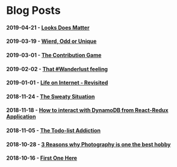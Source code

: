 # Blog Posts

#### 2019-04-21 - [Looks Does Matter](https://vishwas.tech/blog/2019/04/21/user-experience.html?utm_source=GitHub&utm_medium=GitHubRepo&utm_campaign=GitHubTraffic) 

#### 2019-03-19 - [Wierd, Odd or Unique](https://vishwas.tech/blog/2019/03/19/wierd.html?utm_source=GitHub&utm_medium=GitHubRepo&utm_campaign=GitHubTraffic) 

#### 2019-03-01 - [The Contribution Game](https://vishwas.tech/blog/2019/03/01/contribution.html?utm_source=GitHub&utm_medium=GitHubRepo&utm_campaign=GitHubTraffic) 

#### 2019-02-02 - [That #Wanderlust feeling](https://vishwas.tech/blog/2019/02/02/travel.html?utm_source=GitHub&utm_medium=GitHubRepo&utm_campaign=GitHubTraffic)

#### 2019-01-01 - [Life on Internet - Revisited](https://vishwas.tech/blog/2019/01/01/rewind.html?utm_source=GitHub&utm_medium=GitHubRepo&utm_campaign=GitHubTraffic)

#### 2018-11-24 - [The Sweaty Situation](https://vishwas.tech/blog/2018/11/24/hyperhidrosis.html?utm_source=GitHub&utm_medium=GitHubRepo&utm_campaign=GitHubTraffic)

#### 2018-11-18 - [How to interact with DynamoDB from React-Redux Application](https://vishwas.tech/blog/2018/11/18/react-redux-fetch-data-from-dynamodb.html?utm_source=GitHub&utm_medium=GitHubRepo&utm_campaign=GitHubTraffic)

#### 2018-11-05 - [The Todo-list Addiction](https://vishwas.tech/blog/2018/11/05/the-todolist-addiction.html?utm_source=GitHub&utm_medium=GitHubRepo&utm_campaign=GitHubTraffic)

#### 2018-10-28 - [3 Reasons why Photography is one the best hobby](https://vishwas.tech/blog/2018/10/28/photography.html?utm_source=GitHub&utm_medium=GitHubRepo&utm_campaign=GitHubTraffic)

#### 2018-10-16 - [First One Here](https://vishwas.tech/blog/2018/10/16/my-first-post.html?utm_source=GitHub&utm_medium=GitHubRepo&utm_campaign=GitHubTraffic)
